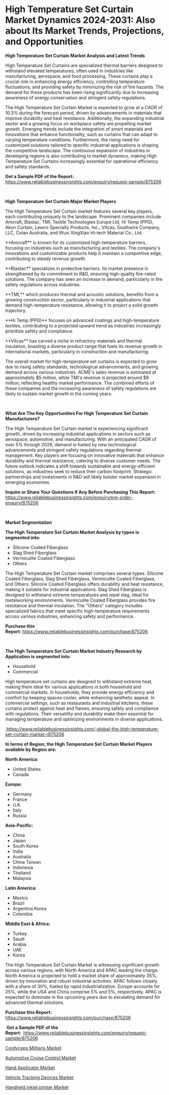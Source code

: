 <p><h1>High Temperature Set Curtain Market Dynamics 2024-2031: Also about Its Market Trends, Projections, and Opportunities</h1></p><p><strong>High Temperature Set Curtain Market Analysis and Latest Trends</strong></p>
<p><p>High Temperature Set Curtains are specialized thermal barriers designed to withstand elevated temperatures, often used in industries like manufacturing, aerospace, and food processing. These curtains play a crucial role in enhancing energy efficiency, controlling temperature fluctuations, and providing safety by minimizing the risk of fire hazards. The demand for these products has been rising significantly due to increasing awareness of energy conservation and stringent safety regulations.</p><p>The High Temperature Set Curtain Market is expected to grow at a CAGR of 10.3% during the forecast period, driven by advancements in materials that improve durability and heat resistance. Additionally, the expanding industrial sector and a growing focus on workplace safety are propelling market growth. Emerging trends include the integration of smart materials and innovations that enhance functionality, such as curtains that can adapt to varying temperature conditions. Furthermore, the rising need for customized solutions tailored to specific industrial applications is shaping the competitive landscape. The continuous expansion of industries in developing regions is also contributing to market dynamics, making High Temperature Set Curtains increasingly essential for operational efficiency and safety standards.</p></p>
<p><strong>Get a Sample PDF of the Report:&nbsp;</strong> <a href="https://www.reliablebusinessinsights.com/enquiry/request-sample/875206?utm_campaign=1094&utm_medium=2&utm_source=Github&utm_content=ia&utm_term=03122024&utm_id=high-temperature-set-curtain">https://www.reliablebusinessinsights.com/enquiry/request-sample/875206</a></p>
<p>&nbsp;</p>
<p><strong>High Temperature Set Curtain Major Market Players</strong></p>
<p><p>The High Temperature Set Curtain market features several key players, each contributing uniquely to the landscape. Prominent companies include Amcraft, Blastac, TMI, Textile Technologies Europe Ltd, Hi Temp (PPG), Akon Curtain, Lewco Specialty Products, Inc., Vitcas, Southwire Company, LLC, Colan Australia, and Wuxi XingXiao Hi-tech Material Co., Ltd.</p><p>**Amcraft** is known for its customized high-temperature barriers, focusing on industries such as manufacturing and textiles. The company's innovations and customizable products help it maintain a competitive edge, contributing to steady revenue growth.</p><p>**Blastac** specializes in protective barriers. Its market presence is strengthened by its commitment to R&D, ensuring high-quality fire-rated solutions. The company has seen an increase in demand, particularly in fire safety regulations across industries.</p><p>**TMI,** which produces thermal and acoustic solutions, benefits from a growing construction sector, particularly in industrial applications that demand high-temperature resistance, allowing it to project a solid growth trajectory.</p><p>**Hi Temp (PPG)** focuses on advanced coatings and high-temperature textiles, contributing to a projected upward trend as industries increasingly prioritize safety and compliance. </p><p>**Vitcas** has carved a niche in refractory materials and thermal insulation, boasting a diverse product range that fuels its revenue growth in international markets, particularly in construction and manufacturing.</p><p>The overall market for high-temperature set curtains is expected to grow due to rising safety standards, technological advancements, and growing demand across various industries. ACME's sales revenue is estimated at approximately $5 million, while TMI's revenue is projected around $8 million, reflecting healthy market performance. The combined efforts of these companies and the increasing awareness of safety regulations are likely to sustain market growth in the coming years.</p></p>
<p>&nbsp;</p>
<p><strong>What Are The Key Opportunities For High Temperature Set Curtain Manufacturers?</strong></p>
<p><p>The High Temperature Set Curtain market is experiencing significant growth, driven by increasing industrial applications in sectors such as aerospace, automotive, and manufacturing. With an anticipated CAGR of over 5% through 2028, demand is fueled by new technological advancements and stringent safety regulations regarding thermal management. Key players are focusing on innovative materials that enhance durability and thermal resistance, catering to diverse customer needs. The future outlook indicates a shift towards sustainable and energy-efficient solutions, as industries seek to reduce their carbon footprint. Strategic partnerships and investments in R&D will likely bolster market expansion in emerging economies.</p></p>
<p><strong>Inquire or Share Your Questions If Any Before Purchasing This Report:</strong> <a href="https://www.reliablebusinessinsights.com/enquiry/pre-order-enquiry/875206?utm_campaign=1094&utm_medium=2&utm_source=Github&utm_content=ia&utm_term=03122024&utm_id=high-temperature-set-curtain">https://www.reliablebusinessinsights.com/enquiry/pre-order-enquiry/875206</a></p>
<p>&nbsp;</p>
<p><strong>Market Segmentation</strong></p>
<p><strong>The High Temperature Set Curtain Market Analysis by types is segmented into:</strong></p>
<p><ul><li>Silicone Coated Fiberglass</li><li>Slag Shed Fiberglass</li><li>Vermiculite Coated Fiberglass</li><li>Others</li></ul></p>
<p><p>The High Temperature Set Curtain market comprises several types: Silicone Coated Fiberglass, Slag Shed Fiberglass, Vermiculite Coated Fiberglass, and Others. Silicone Coated Fiberglass offers durability and heat resistance, making it suitable for industrial applications. Slag Shed Fiberglass is designed to withstand extreme temperatures and repel slag, ideal for metalworking environments. Vermiculite Coated Fiberglass provides fire resistance and thermal insulation. The "Others" category includes specialized fabrics that meet specific high-temperature requirements across various industries, enhancing safety and performance.</p></p>
<p><strong>Purchase this Report:&nbsp;</strong><a href="https://www.reliablebusinessinsights.com/purchase/875206?utm_campaign=1094&utm_medium=2&utm_source=Github&utm_content=ia&utm_term=03122024&utm_id=high-temperature-set-curtain">https://www.reliablebusinessinsights.com/purchase/875206</a></p>
<p>&nbsp;</p>
<p><strong>The High Temperature Set Curtain Market Industry Research by Application is segmented into:</strong></p>
<p><ul><li>Household</li><li>Commercial</li></ul></p>
<p><p>High temperature set curtains are designed to withstand extreme heat, making them ideal for various applications in both household and commercial markets. In households, they provide energy efficiency and comfort by keeping spaces cooler, while enhancing aesthetic appeal. In commercial settings, such as restaurants and industrial kitchens, these curtains protect against heat and flames, ensuring safety and compliance with regulations. Their versatility and durability make them essential for managing temperature and optimizing environments in diverse applications.</p></p>
<p><a href="https://www.reliablebusinessinsights.com/-global-the-high-temperature-set-curtain-market-r875206?utm_campaign=1094&utm_medium=2&utm_source=Github&utm_content=ia&utm_term=03122024&utm_id=high-temperature-set-curtain">&nbsp;https://www.reliablebusinessinsights.com/-global-the-high-temperature-set-curtain-market-r875206</a></p>
<p><strong>In terms of Region, the High Temperature Set Curtain Market Players available by Region are:</strong></p>
<p>
    <p> <strong> North America: </strong>
        <ul>
            <li>United States</li>
            <li>Canada</li>
        </ul>
        </p> 
    <p> <strong> Europe: </strong>
        <ul>
            <li>Germany</li>
            <li>France</li>
            <li>U.K.</li>
            <li>Italy</li>
            <li>Russia</li>
        </ul>
        </p> 
    <p> <strong> Asia-Pacific: </strong>
        <ul>
            <li>China</li>
            <li>Japan</li>
            <li>South Korea</li>
            <li>India</li>
            <li>Australia</li>
            <li>China Taiwan</li>
            <li>Indonesia</li>
            <li>Thailand</li>
            <li>Malaysia</li>
        </ul>
        </p> 
    <p> <strong> Latin America: </strong>
        <ul>
            <li>Mexico</li>
            <li>Brazil</li>
            <li>Argentina Korea</li>
            <li>Colombia</li>
        </ul>
        </p> 
    <p> <strong> Middle East & Africa: </strong>
        <ul>
            <li>Turkey</li>
            <li>Saudi</li>
            <li>Arabia</li>
            <li>UAE</li>
            <li>Korea</li>
        </ul>
    </p>
    </p>
<p><p>The High Temperature Set Curtain Market is witnessing significant growth across various regions, with North America and APAC leading the charge. North America is projected to hold a market share of approximately 35%, driven by innovation and robust industrial activities. APAC follows closely with a share of 30%, fueled by rapid industrialization. Europe accounts for 25%, while the USA and China comprise 5% and 5%, respectively. APAC is expected to dominate in the upcoming years due to escalating demand for advanced thermal solutions.</p></p>
<p><strong>Purchase this Report: </strong><a href="https://www.reliablebusinessinsights.com/purchase/875206?utm_campaign=1094&utm_medium=2&utm_source=Github&utm_content=ia&utm_term=03122024&utm_id=high-temperature-set-curtain">https://www.reliablebusinessinsights.com/purchase/875206</a></p>
<p>&nbsp;<strong>Get a Sample PDF of the Report:&nbsp;&nbsp;</strong><a href="https://www.reliablebusinessinsights.com/enquiry/request-sample/875206?utm_campaign=1094&utm_medium=2&utm_source=Github&utm_content=ia&utm_term=03122024&utm_id=high-temperature-set-curtain">https://www.reliablebusinessinsights.com/enquiry/request-sample/875206</a></p>
<p><strong></strong></p>
<p><p><a href="https://issuu.com/reportprime-2/docs/cordyceps-militaris-market-size-2030.pptx?utm_campaign=1094&utm_medium=2&utm_source=Github&utm_content=ia&utm_term=03122024&utm_id=high-temperature-set-curtain">Cordyceps Militaris Market</a></p><p><a href="https://www.linkedin.com/pulse/driving-forces-global-automotive-cruise-control-market-trends-krvqf?utm_campaign=1094&utm_medium=2&utm_source=Github&utm_content=ia&utm_term=03122024&utm_id=high-temperature-set-curtain">Automotive Cruise Control Market</a></p><p><a href="https://github.com/SamiaChowdhury801/Market-Research-Report-List-1/blob/main/hand-applicator-market.md?utm_campaign=1094&utm_medium=2&utm_source=Github&utm_content=ia&utm_term=03122024&utm_id=high-temperature-set-curtain">Hand Applicator Market</a></p><p><a href="https://www.linkedin.com/pulse/global-vehicle-tracking-devices-market-trends-analysis-future-dieef?utm_campaign=1094&utm_medium=2&utm_source=Github&utm_content=ia&utm_term=03122024&utm_id=high-temperature-set-curtain">Vehicle Tracking Devices Market</a></p><p><a href="https://github.com/LilianFaulkner65/Market-Research-Report-List-1/blob/main/handheld-inkjet-printer-market.md?utm_campaign=1094&utm_medium=2&utm_source=Github&utm_content=ia&utm_term=03122024&utm_id=high-temperature-set-curtain">Handheld inkjet printer Market</a></p></p>